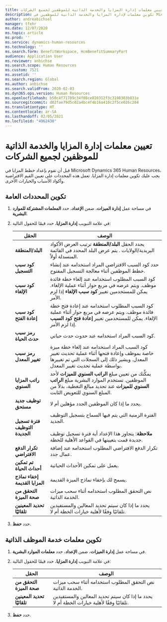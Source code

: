 ```yaml
---
title: تعيين معلمات إدارة المزايا والخدمة الذاتية للموظفين لجميع الشركات
description: تكوين معلمات لإدارة المزايا والخدمة الذاتية للموظفين في Microsoft Dynamics 365 Human Resources.
author: andreabichsel
manager: tfehr
ms.date: 12/07/2020
ms.topic: article
ms.prod: ''
ms.service: dynamics-human-resources
ms.technology: ''
ms.search.form: BenefitWorkspace, HcmBenefitSummaryPart
audience: Application User
ms.reviewer: anbichse
ms.search.scope: Human Resources
ms.custom: 7521
ms.assetid: ''
ms.search.region: Global
ms.author: anbichse
ms.search.validFrom: 2020-02-03
ms.dyn365.ops.version: Human Resources
ms.openlocfilehash: b50c4f71789c34f08ce810312f3c3198303b031e
ms.sourcegitcommit: d02fae79d5c02a4bc4f4b16a410c2f5ce026c204
ms.translationtype: HT
ms.contentlocale: ar-SA
ms.lasthandoff: 02/05/2021
ms.locfileid: "4962430"
---
```

# <a name="set-benefits-management-and-employee-self-service-parameters-for-all-companies"></a>تعيين معلمات إدارة المزايا والخدمة الذاتية للموظفين لجميع الشركات

قبل أن تقوم بإعداد خطط المزايا في Microsoft Dynamics 365 Human Resources، يجب عليك تكوين معلمات إدارة المزايا. تعمل هذه المحددات على تعيين القيم الافتراضية وأكواد الأسباب والخيارات الأخرى. 

## <a name="configure-general-parameters"></a>تكوين المحددات العامة

1. في مساحة عمل **إدارة الميزات**، ضمن **الإعداد**، حدد **المعلمات المشتركة للموارد البشرية**.

2. في علامة التبويب **إدارة المزايا**، حدد قيمًا للحقول التالية:

   | الحقل | الوصف |
   | --- | --- |
   | **البلد/المنطقة** | يحدد الحقل **البلد/المنطقة** ترتيب العرض الأكواد البريدية/الولايات . يتم عرض البلد المحدد في القائمة المنسدلة أولاً. |
   | **كود سبب التسجيل** | حدد كود السبب الافتراضي المراد استخدامه عند إنشاء خطط الموظفين أثناء معالجة التسجيل المفتوح. |
   | **كود سبب الإلغاء** | كود السبب المطلوب استخدامه عند إلغاء خطة فائدة موظف. ويتم عرضه في مربع حوار أثناء عملية الإلغاء. يمكن للمستخدمين تغيير **كود سبب الإلغاء** إذا لزم الأمر. |
   | **كود سبب إعادة الفتح** | كود السبب المطلوب استخدامه عند إعادة فتح خطة فائدة موظف. ويتم عرضه في مربع حوار أثناء عملية الإلغاء. يمكن للمستخدمين تغيير **إعادة فتح كود السبب** إذا لزم الأمر. | 
   | **رمز سبب حدث الحياة** | كود السبب المراد استخدامه عند حدوث حدث حياتي. |
   | **رمز سبب تغيير المعدل** | كود السبب المراد استخدامه عند إلغاء خطة ميزة خاصة بموظف وإعادة فتحها أثناء عملية تحديث تغيير المعدل. ويشير ذلك إلى السجلات التي تم تغييرها بواسطة عملية تحديث تغيير المعدل. |
   | **راتب المزايا السنوي** | يمكِّنك من تعيين مبلغ **الراتب السنوي للميزات** لأحد الموظفين. تستخدم الموارد البشرية مبلغ **الراتب السنوي للميزات** عند تحديد مبالغ التغطية، بدلاً من المبلغ السنوي للتعويض الثابت. |
   | **توظيف جديد مستحق** | يحدد ما إذا كان الموظفين الجدد مؤهلين أم لا. |
   | **فترة تسجيل التوظيف الجديدة** | الفترة الزمنية التي يتم فيها السماح بتسجيل التوظيف الجديد.</br></br>**ملاحظة**: يتجاوز هذا الإعداد أية فترة تسجيل توظيف جديدة قمت بتعيينها في القواعد الأهلية للخطة. |
   | **تكرار الدفع الافتراضي** | تكرار الدفع الافتراضي المطلوب استخدامه عند إضافة عمال جدد. |
   | **تم تمكين أحداث الحياة** | يعمل على تمكين الأحداث الحياتية. |
   | **إخفاء نماذج المزايا القديمة** | يسمح لك بإخفاء نماذج الميزة القديمة. |
   | **التحقق من صحة الميزة** | نص التحقق المطلوب استخدامه أثناء سحب ميزات الخدمة الذاتية. |
   | **تحديد المعينين تلقائيًا** | يحدد ما إذا كان سيتم تحديد المعالين والمستفيدين تلقائيًا وفقًا لأهلية خيارات الخطة أم لا. |

3. حدد **حفظ**.

## <a name="configure-employee-self-service-parameters"></a>تكوين معلمات خدمة الموظف الذاتية

1. في مساحة عمل **إدارة الميزات**، ضمن **الإعداد**، حدد **معلمات الموارد البشرية**.

2. في علامة التبويب **إدارة المزايا**، حدد قيمًا للحقول التالية:

   | الحقل | الوصف |
   | --- | --- |
   | **التحقق من صحة الميزة** | نص التحقق المطلوب استخدامه أثناء سحب ميزات الخدمة الذاتية. |
   | **تحديد المعينين تلقائيًا** | يحدد ما إذا كان سيتم تحديد المعالين والمستفيدين تلقائيًا وفقًا لأهلية خيارات الخطة أم لا. |

3. حدد **حفظ**.


